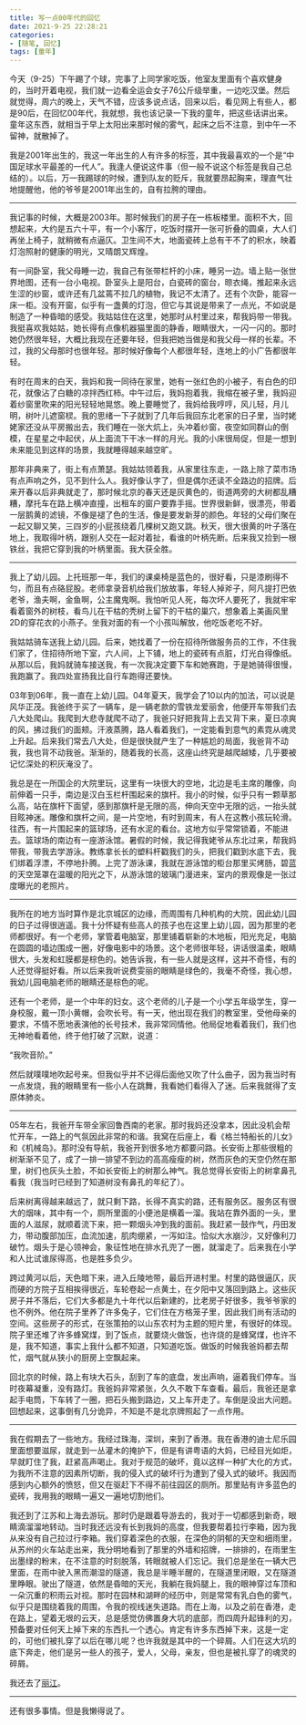 ```yaml
---
title: 写一点00年代的回忆
date: 2021-9-25 22:28:21
categories: 
- [随笔, 回忆]
tags: [童年]
---
```


今天（9-25）下午踢了个球，完事了上同学家吃饭，他室友里面有个喜欢健身的，当时开着电视，我们就一边看全运会女子76公斤级举重，一边吃汉堡。然后就觉得，周六的晚上，天气不错，应该多说点话，回来以后，看见网上有些人，都是90后，在回忆00年代，我就想，我也该记录一下我的童年，把这些话讲出来。童年这东西，就相当于早上太阳出来那时候的雾气，起床之后不注意，到中午一不留神，就散掉了。

<!--more-->

我是2001年出生的，我这一年出生的人有许多的标签，其中我最喜欢的一个是“中国足球水平最差的一代人”。我逢人便说这件事（但一般不说这个标签是我自己总结的）。以后，万一我踢球的时候，遭到队友的贬斥，我就要昂起胸来，理直气壮地提醒他，他的爷爷是2001年出生的，自有拉胯的理由。

----

我记事的时候，大概是2003年。那时候我们的房子在一栋板楼里。面积不大，回想起来，大约是五六十平，有一个小客厅，吃饭时摆开一张可折叠的圆桌，大人们再坐上椅子，就稍微有点逼仄。卫生间不大，地面瓷砖上总有干不了的积水，映着灯泡照射的健康的明光，又晴朗又辉煌。

有一间卧室，我父母睡一边，我自己有张带栏杆的小床，睡另一边。墙上贴一张世界地图，还有一台小电视。卧室头上是阳台，白瓷砖的窗台，晾衣绳，推起来永远生涩的纱窗，或许还有几盆蔫不拉几的植物，我记不太清了。还有个次卧，能容一床一柜。没有开窗，似乎有一盏黄的灯泡，但它与其说是带来了一点光，不如说是制造了一种昏暗的感受。我姑姑住在这里，她那时从村里过来，帮我妈带一带我。我挺喜欢我姑姑，她长得有点像机器猫里面的静香，眼睛很大，一闪一闪的。那时她仍然很年轻，大概比我现在还要年轻，但我把她当做是和我父母一样的长辈。不过，我的父母那时也很年轻。那时候好像每个人都很年轻，连地上的小广告都很年轻。

有时在周末的白天，我妈和我一同待在家里，她有一张红色的小被子，有白色的印花，就像沾了白糖的凉拌西红柿。中午过后，我妈抱着我，我缩在被子里，我妈迎着纱窗里吹来的阳光轻轻地晃悠。晚上要睡觉了，我妈给我哼哼，风儿轻，月儿明，树叶儿遮窗棂。我的思绪一下子就到了几年后我回东北老家的日子里，当时姥姥家还没从平房搬出去，我们睡在一张大炕上，头冲着纱窗，夜空如同群山的倒模，在星星之中起伏，从上面流下干冰一样的月光。我的小床很局促，但是一想到未来能见到这样的场景，我就睡得越来越空旷。

那年非典来了，街上有点萧瑟。我姑姑领着我，从家里往东走，一路上除了菜市场有点声响之外，见不到什么人。我好像认字了，但是偶尔还读不全路边的招牌。后来开春以后非典就走了，那时候北京的春天还是灰黄色的，街道两旁的大树都乱糟糟，摩托车在路上横冲直撞，出租车的窗户要靠手摇。世界很新鲜，很漂亮，带着一层鹅黄的滤镜，不像是褪了色的生活，像是要发新芽的颜色。年轻的父母们聚在一起又聊又笑，三四岁的小屁孩绕着几棵树又跑又跳。秋天，很大很黄的叶子落在地上，我取得叶柄，跟别人交在一起对着扯，看谁的叶柄先断。后来我又捡到一根铁丝，我把它穿到我的叶柄里面。我大获全胜。

----

我上了幼儿园。上托班那一年，我们的课桌椅是蓝色的，很好看，只是漆刷得不匀，而且有点硌屁股。老师拿录音机给我们放故事，年轻人掉斧子，阿凡提打巴依老爷，渔夫啊，金鱼啊，公主魔鬼啊。我怕听见人死，每次坏人要死了，我就牢牢看着窗外的树枝，看鸟儿在干枯的秃树上留下的干枯的巢穴，想象着上美画风里2D的穿花衣的小燕子。坐我对面的有一个小孩叫解放，他吃饭老吃不好。

我姑姑骑车送我上幼儿园。后来，她找着了一份在招待所做服务员的工作，不住我们家了，住招待所地下室，六人间，上下铺，地上的瓷砖有点脏，灯光白得像纸。从那以后，我妈就骑车接送我，有一次我决定要下车和她赛跑，于是她骑得很慢，我跑赢了。我四处宣扬我比自行车跑得还要快。

03年到06年，我一直在上幼儿园。04年夏天，我学会了10以内的加法，可以说是风华正茂。我爸终于买了一辆车，是一辆老款的雪铁龙爱丽舍，他便开车带我们去八大处爬山。我爬到大悲寺就爬不动了，我爸只好把我背上去又背下来，夏日凉爽的风，拂过我们的面颊。汗液蒸腾，路人看着我们，一定能看到意气的素霓从魂灵上升起。后来我们常去八大处，但是很快就产生了一种尴尬的局面，我爸背不动我，我也背不动我爸。渐渐的，随着我的长高，这座山终究是越爬越矮，几乎要被记忆深处的积灰淹没了。

我总是在一所国企的大院里玩，这里有一块很大的空地，北边是毛主席的雕像，向前伸着一只手，南边是汉白玉栏杆围起来的旗杆。我小的时候，似乎只有一颗草那么高，站在旗杆下面望，感到那旗杆是无限的高，伸向天空中无限的远，一抬头就目眩神迷。雕像和旗杆之间，是一片空地，有时到周末，有人在这教小孩玩轮滑。往西，有一片围起来的篮球场，还有水泥的看台。这地方似乎常常锁着，不能进去。篮球场的南边有一座游泳馆。暑假的时候，我记得我姥爷从东北过来，帮我妈带我，带我去学游泳。教练拿长长的塑料杆戳我们的头，把我们戳到水底下去，我们绑着浮漂，不停地扑腾。上完了游泳课，我就在游泳馆的柜台那里买烤肠，碧蓝的天空笼罩在温暖的阳光之下，从游泳馆的玻璃门漫进来，室内的景观像是一张过度曝光的老照片。

----

我所在的地方当时算作是北京城区的边缘，而周围有几种机构的大院，因此幼儿园的日子过得很逍遥。我十分怀疑有些高人的孩子也在这里上幼儿园，因为那里的老师都很好。有一个老师，掌管着电脑室，那里铺着崭新的木地板，阳光充足，电脑在圆圆的墙边围成一圈，好像电影中的场景。这个老师很年轻，讲话很温柔，眼睛很大，头发和虹膜都是棕色的。她告诉我，有一些人就是这样，这并不奇怪，有的人还觉得挺好看。所以后来我听说费雯丽的眼睛是绿色的，我毫不奇怪，我心想，我幼儿园电脑老师的眼睛还是棕色的呢。

还有一个老师，是一个中年的妇女。这个老师的儿子是一个小学五年级学生，穿一身校服，戴一顶小黄帽，会吹长号。有一天，他出现在我们的教室里，受他母亲的要求，不情不愿地表演他的长号技术，我非常同情他。他局促地看着我们，我们也无神地看着他，终于他打破了沉默，说道：

“我吹音阶。”

然后就噗噗地吹起号来。但我似乎并不记得后面他又吹了什么曲子，因为我当时有一点发烧，我的眼睛里有一些小人在跳舞，我看她们看得入了迷。后来我就得了支原体肺炎。

----

05年左右，我爸开车带全家回鲁西南的老家。那时我妈还没拿本，因此没机会帮忙开车，一路上的气氛因此非常的和谐。我窝在后座上，看《格兰特船长的儿女》和《机械岛》。那时没有导航，我爸开到很多地方都要问路。长安街上那些很粗的树渐渐不见了，成了一排一排望不到边的高高瘦瘦的树，然而灰色的天空仍然在那里，树们也灰头土脸，不如长安街上的树那么神气。我总觉得长安街上的树拿鼻孔看我（我当时已经到了知道树没有鼻孔的年纪了）。

后来树离得越来越远了，就只剩下路，长得不真实的路，还有服务区。服务区有很大的烟味，其中有一个，厕所里面的小便池是横着一溜。我站在靠外面的一头，里面的人滋尿，就顺着流下来，把一颗烟头冲到我的面前。我赶紧一鼓作气，丹田发力，带动腹部加压，血流加速，肌肉绷紧，一泻如注。恰似大水崩沙，又好像利刀破竹。烟头于是心领神会，象征性地在排水孔兜了一圈，就溜走了。后来我在小学和人比试谁尿得高，也是胜多负少。

跨过黄河以后，天色暗下来，进入丘陵地带，最后开进村里。村里的路很逼仄，灰而硬的方院子互相挨得很近，车轮卷起一点黄土，在夕阳中又落回到路上。这些灰房子并不落后，它们大多都是九十年代以后新建的，比老房子好很多，我爷爷家的也不例外。他在院子里养了许多兔子，它们住在方格笼子里，因此我们尚有活动的空间。这些房子的形式，在张策拍的以山东农村为主题的短片里，有很好的体现。院子里还堆了许多蜂窝煤，到了饭点，就要烧火做饭，也许烧的是蜂窝煤，也许不是，我不知道，事实上我什么都不知道，只知道吃饭。做饭的时候我爸妈都去帮忙，烟气就从狭小的厨房上空飘起来。

回北京的时候，路上有块大石头，刮到了车的底盘，发出声响，逼着我们停车。当时夜幕凝重，没有路灯。我爸妈非常紧张，久久不敢下车查看。最后，我爸还是拿起手电筒，下车转了一圈，把石头搬到路边，又上车开走了。车倒是没出大问题。回想起来，这事倒有几分诡异，不知是不是北京牌照起了一点作用。

----

我在假期去了一些地方。我经过珠海，深圳，来到了香港。我在香港的迪士尼乐园里面想要滋尿，就走到一丛灌木的掩护下，但是有讲粤语的大妈，已经目光如炬，早就盯住了我，赶紧高声喝止。我对于规范的破坏，竟以这样一种扩大化的方式，为我所不注意的因素所切断，我的侵入式的破坏行为遭到了侵入式的破坏。我因而感到内心额外的愤怒，但又在驱赶下不得不前往园区的厕所。那里贴有许多蓝色的瓷砖，我用我的眼睛一遍又一遍地切割他们。

我还到了江苏和上海去游玩。那时仍是跟着导游去的，我对于一切都感到新奇，眼睛滴溜溜地转动。当时我还远没有长到我妈的高度，但我要帮着拉行李箱，因为我从来没有自己拉过行李箱。我们穿着深色的衣服，在深色的阴郁的天空和细雨里，从苏州的火车站走出来，我分明地看到了那里的外墙和招牌，一排排的，在雨里生出墨绿的粉末，在不注意的时刻脱落，转眼就被人们忘记。我们总是坐在一辆大巴里面，在雨中驶入黑而潮湿的隧道，我总是半睡半醒的，在隧道里闭眼，又在隧道里睁眼。驶出了隧道，依然是昏暗的天光，我躺在我妈腿上，我的眼神穿过车顶和一朵沉重的积雨云对视。那时在园林和湖畔的经历中，则是常常有乳白色的雾气，似乎只是围绕着我的周围，令我的视线迷失道路。而在上海，以及之前在香港，走在路上，望着无垠的云天，总是感觉仿佛置身大坑的底部，而四周升起锋利的刃，预备要对任何天上掉下来的东西扎一个透心。肯定有许多东西掉下来，这是一定的，可他们被扎穿了以后在哪儿呢？也许我就是其中的一个碎屑。人们在这大坑的底下奔走，他们是另一些人的孩子，爱人，父母，亲友，但也是被扎穿了的魂灵的碎屑。

我还去了[丽江](http://www.andrepimpo.wang/2019/03/16/%E5%AE%A3%E7%A7%91%E5%92%8C%E7%BA%B3%E8%A5%BF%E5%8F%A4%E4%B9%90/)。

----

还有很多事情。但是我懒得说了。
